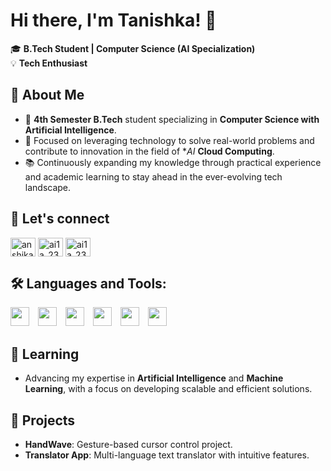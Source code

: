 
# Hi there, I'm Tanishka! 👋  

🎓 **B.Tech Student | Computer Science (AI Specialization)**  
💡 **Tech Enthusiast**  

## 🚀 About Me  
- 📍 **4th Semester B.Tech** student specializing in **Computer Science with Artificial Intelligence**.  
- 💼 Focused on leveraging technology to solve real-world problems and contribute to innovation in the field of **AI* **Cloud Computing**.
- 📚 Continuously expanding my knowledge through practical experience and academic learning to stay ahead in the ever-evolving tech landscape.

## 🤝 Let's connect
<p align="left">
    <a href="https://www.linkedin.com/in/tanishkagupta19/" target="blank"><img align="center" src="https://raw.githubusercontent.com/rahuldkjain/github-profile-readme-generator/master/src/images/icons/Social/linked-in-alt.svg" alt="anshika-patel-371014321" height="30" width="40" /></a>
    <a href="https://www.hackerrank.com/2311736_AI1C" target="blank"><img align="center" src="https://raw.githubusercontent.com/rahuldkjain/github-profile-readme-generator/master/src/images/icons/Social/hackerrank.svg" alt="ai1a_2310643" height="30" width="40" /></a>
    <a href="https://leetcode.com/u/tanishkagupta-19/" target="blank"><img align="center" src="https://raw.githubusercontent.com/rahuldkjain/github-profile-readme-generator/master/src/images/icons/Social/leet-code.svg" alt="ai1a_2310643" height="30" width="40" /></a>
</p>

## 🛠 **Languages and Tools:**

<p align="left">
  <img src="https://cdn.jsdelivr.net/gh/devicons/devicon/icons/c/c-original.svg" width="30" height="30" style="display: inline; margin-right: 10px;"/>
  <img src="https://cdn.jsdelivr.net/gh/devicons/devicon/icons/css3/css3-original.svg" width="30" height="30" style="display: inline; margin-right: 10px;"/>
  <img src="https://cdn.jsdelivr.net/gh/devicons/devicon/icons/html5/html5-original.svg" width="30" height="30" style="display: inline; margin-right: 10px;"/>
  <img src="https://cdn.jsdelivr.net/gh/devicons/devicon/icons/python/python-original.svg" width="30" height="30" style="display: inline; margin-right: 10px;"/>
  <img src="https://cdn.jsdelivr.net/gh/devicons/devicon/icons/java/java-original.svg" width="30" height="30" style="display: inline; margin-right: 10px;" />
  <img src="https://cdn.jsdelivr.net/gh/devicons/devicon/icons/javascript/javascript-original.svg" width="30" height="30" style="display: inline; margin-right: 10px;" />


</p>


## 🌱 Learning  
- Advancing my expertise in **Artificial Intelligence** and **Machine Learning**, with a focus on developing scalable and efficient solutions.  

## 🌟 Projects  
- **HandWave**: Gesture-based cursor control project.  
- **Translator App**: Multi-language text translator with intuitive features.  



